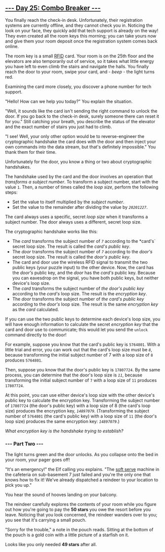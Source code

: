 ## [--- Day 25: Combo Breaker ---](https://adventofcode.com/2020/day/25)
You finally reach the check-in desk. Unfortunately, their registration
systems are currently offline, and they cannot check you in. Noticing the
look on your face, they quickly add that tech support is already on the
way! They even created all the room keys this morning; you can take yours
now and give them your room deposit once the registration system comes back
online.

The room key is a small [RFID](https://en.wikipedia.org/wiki/Radio-frequency_identification) card. Your room is on the 25th floor and the
elevators are also temporarily out of service, so it takes what little
energy you have left to even climb the stairs and navigate the halls. You
finally reach the door to your room, swipe your card, and - *beep* - the
light turns red.

Examining the card more closely, you discover a phone number for tech
support.

"Hello! How can we help you today?" You explain the situation.

"Well, it sounds like the card isn't sending the right command to unlock
the door. If you go back to the check-in desk, surely someone there can
reset it for you." Still catching your breath, you describe the status of
the elevator and the exact number of stairs you just had to climb.

"I see! Well, your only other option would be to reverse-engineer the
cryptographic handshake the card does with the door and then inject your
own commands into the data stream, but that's definitely impossible." You
thank them for their time.

Unfortunately for the door, you know a thing or two about cryptographic
handshakes.

The handshake used by the card and the door involves an operation that
*transforms a subject number*. To transform a subject number, start with the
value `1`. Then, a number of times called the *loop size*, perform the
following steps:

 + Set the value to itself multiplied by the *subject number*.
 + Set the value to the remainder after dividing the value by *`20201227`*.

The card always uses a specific, secret *loop size* when it transforms a
subject number. The door always uses a different, secret loop size.

The cryptographic handshake works like this:

 + The *card* transforms the subject number of *`7`* according to the *card's`
   secret loop size. The result is called the *card's public key*.
 + The *door* transforms the subject number of *`7`* according to the *door's*
   secret loop size. The result is called the *door's public key*.
 + The card and door use the wireless RFID signal to transmit the two
   public keys (your puzzle input) to the other device. Now, the card has
   the *door's* public key, and the *door* has the *card's* public key. Because
   you can eavesdrop on the signal, you have both public keys, but
   neither device's loop size.
 + The *card* transforms the subject number of *the door's public key*
   according to the *card's* loop size. The result is the *encryption key*.
 + The *door* transforms the subject number of *the card's public key*
   according to the *door's* loop size. The result is the same *encryption
   key* as the *card* calculated.

If you can use the two public keys to determine each device's loop size,
you will have enough information to calculate the secret *encryption key*
that the card and door use to communicate; this would let you send the
`unlock` command directly to the door!

For example, suppose you know that the card's public key is `5764801`. With a
little trial and error, you can work out that the card's loop size must be
*`8`*, because transforming the initial subject number of 7 with a loop size of
`8` produces `5764801`.

Then, suppose you know that the door's public key is `17807724`. By the same
process, you can determine that the door's loop size is *`11`*, because
transforming the initial subject number of `7` with a loop size of `11`
produces `17807724`.

At this point, you can use either device's loop size with the other
device's public key to calculate the encryption key. Transforming the
subject number of `17807724` (the door's public key) with a loop size of 8
(the card's loop size) produces the encryption key, *`14897079`*. (Transforming
the subject number of `5764801` (the card's public key) with a loop size of
`11` (the door's loop size) produces the same encryption key: *`14897079`*.)

*What encryption key is the handshake trying to establish?*

### --- Part Two ---
The light turns green and the door unlocks. As you collapse onto the bed in
your room, your pager goes off!

"It's an emergency!" the Elf calling you explains. "The [soft serve](https://en.wikipedia.org/wiki/Soft_serve) machine
in the cafeteria on sub-basement 7 just failed and you're the only one that
knows how to fix it! We've already dispatched a reindeer to your location
to pick you up."

You hear the sound of hooves landing on your balcony.

The reindeer carefully explores the contents of your room while you figure
out how you're going to pay the **50 stars** you owe the resort before you
leave. Noticing that you look concerned, the reindeer wanders over to you;
you see that it's carrying a small pouch.

"Sorry for the trouble," a note in the pouch reads. Sitting at the bottom
of the pouch is a gold coin with a little picture of a starfish on it.

Looks like you only needed **49 stars** after all.
